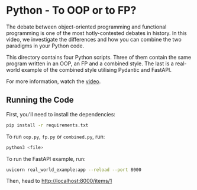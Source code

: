 # Python - To OOP or to FP?

The debate between object-oriented programming and functional programming is one
of the most hotly-contested debates in history. In this video, we investigate
the differences and how you can combine the two paradigms in your Python code.

This directory contains four Python scripts. Three of them contain the same
program written in an OOP, an FP and a combined style. The last is a real-world
example of the combined style utilising Pydantic and FastAPI.

For more information, watch the [video]([https://youtu.be/G0DB5fVqbeg](https://youtu.be/lNRBF6l8Jh4)).

## Running the Code

First, you'll need to install the dependencies:

```bash
pip install -r requirements.txt
```

To run `oop.py`, `fp.py` or `combined.py`, run:

```bash
python3 <file>
```

To run the FastAPI example, run:

```bash
uvicorn real_world_example:app --reload --port 8000
```

Then, head to <http://localhost:8000/items/1>
